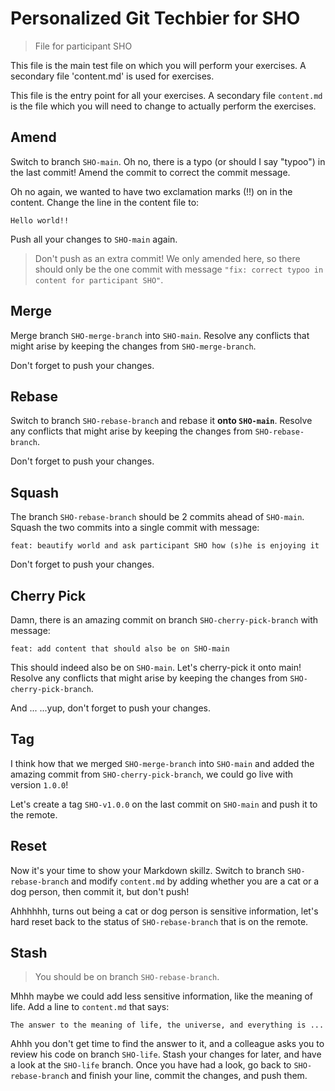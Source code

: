 # Personalized Git Techbier for SHO

> File for participant SHO

This file is the main test file on which you will perform your exercises. A
secondary file 'content.md' is used for  exercises.

This file is the entry point for all your exercises. A secondary file
`content.md` is the file which you will need to change to actually perform the
exercises.

## Amend

Switch to branch `SHO-main`. Oh no, there is a typo (or should I say "typoo") in
the last commit! Amend the commit to correct the commit message.

Oh no again, we wanted to have two exclamation marks (!!) on in the content.
Change the line in the content file to:

```
Hello world!!
```

Push all your changes to `SHO-main` again.

> Don't push as an extra commit! We only amended here, so there should only be
> the one commit with message
> `"fix: correct typoo in content for participant SHO"`.

## Merge

Merge branch `SHO-merge-branch` into `SHO-main`. Resolve any conflicts that might arise
by keeping the changes from `SHO-merge-branch`.

Don't forget to push your changes.

## Rebase

Switch to branch `SHO-rebase-branch` and rebase it **onto `SHO-main`**. Resolve any
conflicts that might arise by keeping the changes from `SHO-rebase-branch`.

Don't forget to push your changes.

## Squash

The branch `SHO-rebase-branch` should be 2 commits ahead of `SHO-main`. Squash the two
commits into a single commit with message:

```
feat: beautify world and ask participant SHO how (s)he is enjoying it
```

Don't forget to push your changes.

## Cherry Pick

Damn, there is an amazing commit on branch `SHO-cherry-pick-branch` with message:

```
feat: add content that should also be on SHO-main
```

This should indeed also be on `SHO-main`. Let's cherry-pick it onto main! Resolve
any conflicts that might arise by keeping the changes from `SHO-cherry-pick-branch`.

And ...
...yup, don't forget to push your changes.

## Tag

I think how that we merged `SHO-merge-branch` into `SHO-main` and added the amazing
commit from `SHO-cherry-pick-branch`, we could go live with version `1.0.0`!

Let's create a tag `SHO-v1.0.0` on the last commit on `SHO-main` and push it to the
remote.

## Reset

Now it's your time to show your Markdown skillz. Switch to branch `SHO-rebase-branch`
and modify `content.md` by adding whether you are a cat or a dog person, then
commit it, but don't push!

Ahhhhhh, turns out being a cat or dog person is sensitive information, let's
hard reset back to the status of `SHO-rebase-branch` that is on the remote.

## Stash

> You should be on branch `SHO-rebase-branch`.

Mhhh maybe we could add less sensitive information, like the meaning of life.
Add a line to `content.md` that says:

```
The answer to the meaning of life, the universe, and everything is ...
```

Ahhh you don't get time to find the answer to it, and a colleague asks you to
review his code on branch `SHO-life`. Stash your changes for later, and have a
look at the `SHO-life` branch. Once you have had a look, go back to
`SHO-rebase-branch` and finish your line, commit the changes, and push them.
